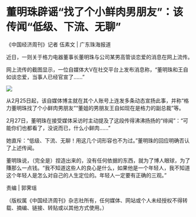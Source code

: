 # 董明珠辟谣“找了个小鲜肉男朋友”：该传闻“低级、下流、无聊”

《中国经济周刊》记者 伍素文 | 广东珠海报道

近日，一则关于格力电器董事长董明珠与公司某男高管谈恋爱的消息在网上流传。

网上流传的截图显示，一位自媒体大V在社交平台上发布消息称，“董明珠和王自如谈恋爱，当事人已经官宣了……”

![](https://inews.gtimg.com/om_bt/O412v7RP5VoULlp4fYLGlsHwXn9007myjX0FpA8k22LKgAA/1000)

从2月25日起，该自媒体博主就在其个人账号上连发多条动态宣扬此事，并称“格力董明珠找了个小鲜肉男朋友”“董姐的男朋友王自如现在是格力的副总裁”等。

2月27日，董明珠在接受媒体采访时主动提及了这段传得沸沸扬扬的“绯闻”：“可能你们也都看了，没说而已，什么小鲜肉……”

她直斥：“低级、下流、无聊！用这几个词形容也不为过。”董明珠的回应明确否认了上述传闻。

董明珠说，（完全是）捏造出来的，没有任何依据的东西，就为了博人眼球，为了賺那么一点钱。“我不知道这些人的良心是什么，如果他是一个年轻人，我不知道这个年轻人是怎么对自己的人生定位的。年轻人一定要有正确的三观。”

责编 | 郭霁瑶

（版权属《中国经济周刊》杂志社所有，任何媒体、网站或个人未经授权不得转载、摘编、链接、转贴或以其他方式使用。）


